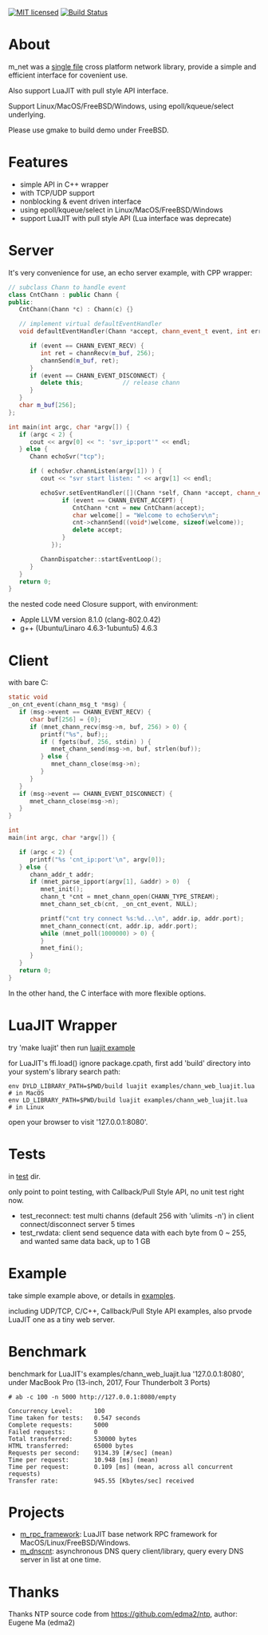
[![MIT licensed][1]][2]  [![Build Status][3]][4]


[1]: https://img.shields.io/badge/license-MIT-blue.svg
[2]: LICENSE

[3]: https://travis-ci.org/lalawue/m_net.svg?branch=master
[4]: https://travis-ci.org/lalawue/m_net



# About

m_net was a [single file](https://github.com/lalawue/m_net/blob/master/src/mnet_core.c)
cross platform network library, provide a simple and efficient interface for covenient use.

Also support LuaJIT with pull style API interface.

Support Linux/MacOS/FreeBSD/Windows, using epoll/kqueue/select underlying.

Please use gmake to build demo under FreeBSD.



# Features

- simple API in C++ wrapper
- with TCP/UDP support
- nonblocking & event driven interface
- using epoll/kqueue/select in Linux/MacOS/FreeBSD/Windows
- support LuaJIT with pull style API (Lua interface was deprecate)



# Server 

It's very convenience for use, an echo server example, with CPP wrapper:

```cpp
// subclass Chann to handle event
class CntChann : public Chann {
public:
   CntChann(Chann *c) : Chann(c) {}

   // implement virtual defaultEventHandler
   void defaultEventHandler(Chann *accept, chann_event_t event, int err) {

      if (event == CHANN_EVENT_RECV) {
         int ret = channRecv(m_buf, 256);
         channSend(m_buf, ret);
      }
      if (event == CHANN_EVENT_DISCONNECT) {
         delete this;           // release chann
      }
   }
   char m_buf[256];
};

int main(int argc, char *argv[]) {
   if (argc < 2) {
      cout << argv[0] << ": 'svr_ip:port'" << endl;
   } else {
      Chann echoSvr("tcp");

      if ( echoSvr.channListen(argv[1]) ) {
         cout << "svr start listen: " << argv[1] << endl;

         echoSvr.setEventHandler([](Chann *self, Chann *accept, chann_event_t event, int err) {
               if (event == CHANN_EVENT_ACCEPT) {
                  CntChann *cnt = new CntChann(accept);
                  char welcome[] = "Welcome to echoServ\n";
                  cnt->channSend((void*)welcome, sizeof(welcome));
                  delete accept;
               }
            });

         ChannDispatcher::startEventLoop();
      }
   }
   return 0;
}
```

the nested code need Closure support, with environment:

- Apple LLVM version 8.1.0 (clang-802.0.42)
- g++ (Ubuntu/Linaro 4.6.3-1ubuntu5) 4.6.3



# Client

with bare C:

```c
static void
_on_cnt_event(chann_msg_t *msg) {
   if (msg->event == CHANN_EVENT_RECV) {
      char buf[256] = {0};
      if (mnet_chann_recv(msg->n, buf, 256) > 0) {
         printf("%s", buf);;
         if ( fgets(buf, 256, stdin) ) {
            mnet_chann_send(msg->n, buf, strlen(buf));
         } else {
            mnet_chann_close(msg->n);
         }
      }
   }
   if (msg->event == CHANN_EVENT_DISCONNECT) {
      mnet_chann_close(msg->n);
   }
}

int
main(int argc, char *argv[]) {

   if (argc < 2) {
      printf("%s 'cnt_ip:port'\n", argv[0]);
   } else {
      chann_addr_t addr;
      if (mnet_parse_ipport(argv[1], &addr) > 0)  {
         mnet_init();
         chann_t *cnt = mnet_chann_open(CHANN_TYPE_STREAM);
         mnet_chann_set_cb(cnt, _on_cnt_event, NULL);

         printf("cnt try connect %s:%d...\n", addr.ip, addr.port);
         mnet_chann_connect(cnt, addr.ip, addr.port);
         while (mnet_poll(1000000) > 0) {
         }
         mnet_fini();
      }
   }
   return 0;
}
```

In the other hand, the C interface with more flexible options.



# LuaJIT Wrapper

try 'make luajit' then run [luajit example](https://github.com/lalawue/m_net/blob/master/examples/chann_web_luajit.lua)

for LuaJIT's ffi.load() ignore package.cpath, first add 'build' directory into your system's library search path:

```
env DYLD_LIBRARY_PATH=$PWD/build luajit examples/chann_web_luajit.lua   # in MacOS
env LD_LIBRARY_PATH=$PWD/build luajit examples/chann_web_luajit.lua     # in Linux
```

open your browser to visit '127.0.0.1:8080'.



# Tests

in [test](https://github.com/lalawue/m_net/tree/master/test) dir.

only point to point testing, with Callback/Pull Style API, no unit test right now.

- test_reconnect: test multi channs (default 256 with 'ulimits -n') in client connect/disconnect server 5 times
- test_rwdata: client send sequence data with each byte from 0 ~ 255, and wanted same data back, up to 1 GB



# Example

take simple example above, or details in [examples](https://github.com/lalawue/m_net/tree/master/examples).

including UDP/TCP, C/C++, Callback/Pull Style API examples, also prvode LuaJIT one as a tiny web server.




# Benchmark

benchmark for LuaJIT's examples/chann_web_luajit.lua '127.0.0.1:8080', under MacBook Pro (13-inch, 2017, Four Thunderbolt 3 Ports)

```
# ab -c 100 -n 5000 http://127.0.0.1:8080/empty

Concurrency Level:      100
Time taken for tests:   0.547 seconds
Complete requests:      5000
Failed requests:        0
Total transferred:      530000 bytes
HTML transferred:       65000 bytes
Requests per second:    9134.39 [#/sec] (mean)
Time per request:       10.948 [ms] (mean)
Time per request:       0.109 [ms] (mean, across all concurrent requests)
Transfer rate:          945.55 [Kbytes/sec] received
```



# Projects

- [m_rpc_framework](https://github.com/lalawue/m_rpc_framework): LuaJIT base network RPC framework for MacOS/Linux/FreeBSD/Windows.
- [m_dnscnt](https://github.com/lalawue/m_dnscnt): asynchronous DNS query client/library, query every DNS server in list at one time.



# Thanks

Thanks NTP source code from https://github.com/edma2/ntp, author: Eugene Ma (edma2)
